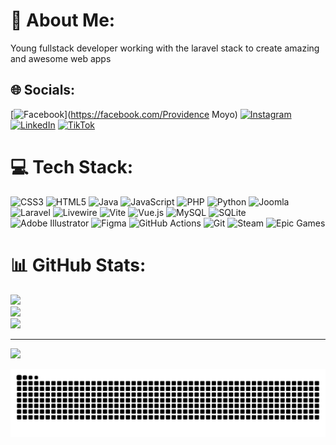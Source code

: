 # 💫 About Me:

Young fullstack developer working with the laravel stack to create amazing and awesome web apps

## 🌐 Socials:

[![Facebook](https://img.shields.io/badge/Facebook-%231877F2.svg?logo=Facebook&logoColor=white)](https://facebook.com/Providence Moyo) [![Instagram](https://img.shields.io/badge/Instagram-%23E4405F.svg?logo=Instagram&logoColor=white)](https://instagram.com/_theprofmox) [![LinkedIn](https://img.shields.io/badge/LinkedIn-%230077B5.svg?logo=linkedin&logoColor=white)](https://linkedin.com/in/profmox) [![TikTok](https://img.shields.io/badge/TikTok-%23000000.svg?logo=TikTok&logoColor=white)](https://tiktok.com/@_theprofmox)

# 💻 Tech Stack:

![CSS3](https://img.shields.io/badge/css3-%231572B6.svg?style=for-the-badge&logo=css3&logoColor=white) ![HTML5](https://img.shields.io/badge/html5-%23E34F26.svg?style=for-the-badge&logo=html5&logoColor=white) ![Java](https://img.shields.io/badge/java-%23ED8B00.svg?style=for-the-badge&logo=openjdk&logoColor=white) ![JavaScript](https://img.shields.io/badge/javascript-%23323330.svg?style=for-the-badge&logo=javascript&logoColor=%23F7DF1E) ![PHP](https://img.shields.io/badge/php-%23777BB4.svg?style=for-the-badge&logo=php&logoColor=white) ![Python](https://img.shields.io/badge/python-3670A0?style=for-the-badge&logo=python&logoColor=ffdd54) ![Joomla](https://img.shields.io/badge/joomla-%235091CD.svg?style=for-the-badge&logo=joomla&logoColor=white) ![Laravel](https://img.shields.io/badge/laravel-%23FF2D20.svg?style=for-the-badge&logo=laravel&logoColor=white) ![Livewire](https://img.shields.io/badge/livewire-%234e56a6.svg?style=for-the-badge&logo=livewire&logoColor=white) ![Vite](https://img.shields.io/badge/vite-%23646CFF.svg?style=for-the-badge&logo=vite&logoColor=white) ![Vue.js](https://img.shields.io/badge/vue.js-%2335495e.svg?style=for-the-badge&logo=vuedotjs&logoColor=%234FC08D) ![MySQL](https://img.shields.io/badge/mysql-4479A1.svg?style=for-the-badge&logo=mysql&logoColor=white) ![SQLite](https://img.shields.io/badge/sqlite-%2307405e.svg?style=for-the-badge&logo=sqlite&logoColor=white) ![Adobe Illustrator](https://img.shields.io/badge/adobe%20illustrator-%23FF9A00.svg?style=for-the-badge&logo=adobe%20illustrator&logoColor=white) ![Figma](https://img.shields.io/badge/figma-%23F24E1E.svg?style=for-the-badge&logo=figma&logoColor=white) ![GitHub Actions](https://img.shields.io/badge/github%20actions-%232671E5.svg?style=for-the-badge&logo=githubactions&logoColor=white) ![Git](https://img.shields.io/badge/git-%23F05033.svg?style=for-the-badge&logo=git&logoColor=white) ![Steam](https://img.shields.io/badge/steam-%23000000.svg?style=for-the-badge&logo=steam&logoColor=white) ![Epic Games](https://img.shields.io/badge/epicgames-%23313131.svg?style=for-the-badge&logo=epicgames&logoColor=white)

# 📊 GitHub Stats:

![](https://github-readme-stats.vercel.app/api?username=profmox&theme=dark&hide_border=false&include_all_commits=false&count_private=false)<br/>
![](https://github-readme-streak-stats.herokuapp.com/?user=profmox&theme=dark&hide_border=false)<br/>
![](https://github-readme-stats.vercel.app/api/top-langs/?username=profmox&theme=dark&hide_border=false&include_all_commits=false&count_private=false&layout=compact)

---

[![](https://visitcount.itsvg.in/api?id=profmox&icon=0&color=0)](https://visitcount.itsvg.in)

<!-- Proudly created with GPRM ( https://gprm.itsvg.in ) -->
<picture>
  <source media="(prefers-color-scheme: dark)" srcset="https://raw.githubusercontent.com/profmox/profmox/output/github-snake-dark.svg" />
  <source media="(prefers-color-scheme: light)" srcset="https://raw.githubusercontent.com/profmox/profmox/output/github-snake.svg" />
  <img alt="github-snake" src="https://raw.githubusercontent.com/profmox/profmox/output/github-snake.svg" />
</picture>
